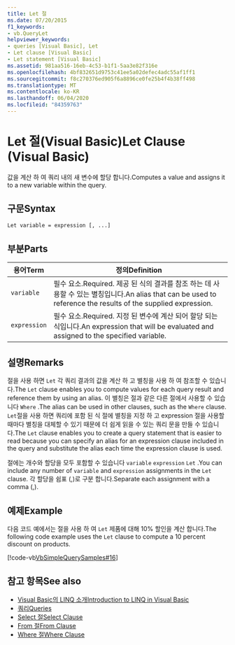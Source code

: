 ```yaml
---
title: Let 절
ms.date: 07/20/2015
f1_keywords:
- vb.QueryLet
helpviewer_keywords:
- queries [Visual Basic], Let
- Let clause [Visual Basic]
- Let statement [Visual Basic]
ms.assetid: 981aa516-16eb-4c53-b1f1-5aa3e82f316e
ms.openlocfilehash: 4bf832651d9753c41ee5a02defec4adc55af1ff1
ms.sourcegitcommit: f8c270376ed905f6a8896ce0fe25b4f4b38ff498
ms.translationtype: MT
ms.contentlocale: ko-KR
ms.lasthandoff: 06/04/2020
ms.locfileid: "84359763"
---
```

# <a name="let-clause-visual-basic"></a><span data-ttu-id="d95a2-102">Let 절(Visual Basic)</span><span class="sxs-lookup"><span data-stu-id="d95a2-102">Let Clause (Visual Basic)</span></span>
<span data-ttu-id="d95a2-103">값을 계산 하 여 쿼리 내의 새 변수에 할당 합니다.</span><span class="sxs-lookup"><span data-stu-id="d95a2-103">Computes a value and assigns it to a new variable within the query.</span></span>  
  
## <a name="syntax"></a><span data-ttu-id="d95a2-104">구문</span><span class="sxs-lookup"><span data-stu-id="d95a2-104">Syntax</span></span>  
  
```vb  
Let variable = expression [, ...]  
```  
  
## <a name="parts"></a><span data-ttu-id="d95a2-105">부분</span><span class="sxs-lookup"><span data-stu-id="d95a2-105">Parts</span></span>  
  
|<span data-ttu-id="d95a2-106">용어</span><span class="sxs-lookup"><span data-stu-id="d95a2-106">Term</span></span>|<span data-ttu-id="d95a2-107">정의</span><span class="sxs-lookup"><span data-stu-id="d95a2-107">Definition</span></span>|  
|---|---|  
|`variable`|<span data-ttu-id="d95a2-108">필수 요소.</span><span class="sxs-lookup"><span data-stu-id="d95a2-108">Required.</span></span> <span data-ttu-id="d95a2-109">제공 된 식의 결과를 참조 하는 데 사용할 수 있는 별칭입니다.</span><span class="sxs-lookup"><span data-stu-id="d95a2-109">An alias that can be used to reference the results of the supplied expression.</span></span>|  
|`expression`|<span data-ttu-id="d95a2-110">필수 요소.</span><span class="sxs-lookup"><span data-stu-id="d95a2-110">Required.</span></span> <span data-ttu-id="d95a2-111">지정 된 변수에 계산 되어 할당 되는 식입니다.</span><span class="sxs-lookup"><span data-stu-id="d95a2-111">An expression that will be evaluated and assigned to the specified variable.</span></span>|  
  
## <a name="remarks"></a><span data-ttu-id="d95a2-112">설명</span><span class="sxs-lookup"><span data-stu-id="d95a2-112">Remarks</span></span>  
 <span data-ttu-id="d95a2-113">절을 사용 하면 `Let` 각 쿼리 결과의 값을 계산 하 고 별칭을 사용 하 여 참조할 수 있습니다.</span><span class="sxs-lookup"><span data-stu-id="d95a2-113">The `Let` clause enables you to compute values for each query result and reference them by using an alias.</span></span> <span data-ttu-id="d95a2-114">이 별칭은 절과 같은 다른 절에서 사용할 수 있습니다 `Where` .</span><span class="sxs-lookup"><span data-stu-id="d95a2-114">The alias can be used in other clauses, such as the `Where` clause.</span></span> <span data-ttu-id="d95a2-115">`Let`절을 사용 하면 쿼리에 포함 된 식 절에 별칭을 지정 하 고 expression 절을 사용할 때마다 별칭을 대체할 수 있기 때문에 더 쉽게 읽을 수 있는 쿼리 문을 만들 수 있습니다.</span><span class="sxs-lookup"><span data-stu-id="d95a2-115">The `Let` clause enables you to create a query statement that is easier to read because you can specify an alias for an expression clause included in the query and substitute the alias each time the expression clause is used.</span></span>  
  
 <span data-ttu-id="d95a2-116">절에는 개수와 할당을 모두 포함할 수 있습니다 `variable` `expression` `Let` .</span><span class="sxs-lookup"><span data-stu-id="d95a2-116">You can include any number of `variable` and `expression` assignments in the `Let` clause.</span></span> <span data-ttu-id="d95a2-117">각 할당을 쉼표 (,)로 구분 합니다.</span><span class="sxs-lookup"><span data-stu-id="d95a2-117">Separate each assignment with a comma (,).</span></span>  
  
## <a name="example"></a><span data-ttu-id="d95a2-118">예제</span><span class="sxs-lookup"><span data-stu-id="d95a2-118">Example</span></span>  
 <span data-ttu-id="d95a2-119">다음 코드 예에서는 절을 사용 하 여 `Let` 제품에 대해 10% 할인을 계산 합니다.</span><span class="sxs-lookup"><span data-stu-id="d95a2-119">The following code example uses the `Let` clause to compute a 10 percent discount on products.</span></span>  
  
 [!code-vb[VbSimpleQuerySamples#16](~/samples/snippets/visualbasic/VS_Snippets_VBCSharp/VbSimpleQuerySamples/VB/QuerySamples1.vb#16)]  
  
## <a name="see-also"></a><span data-ttu-id="d95a2-120">참고 항목</span><span class="sxs-lookup"><span data-stu-id="d95a2-120">See also</span></span>

- [<span data-ttu-id="d95a2-121">Visual Basic의 LINQ 소개</span><span class="sxs-lookup"><span data-stu-id="d95a2-121">Introduction to LINQ in Visual Basic</span></span>](../../programming-guide/language-features/linq/introduction-to-linq.md)
- [<span data-ttu-id="d95a2-122">쿼리</span><span class="sxs-lookup"><span data-stu-id="d95a2-122">Queries</span></span>](index.md)
- [<span data-ttu-id="d95a2-123">Select 절</span><span class="sxs-lookup"><span data-stu-id="d95a2-123">Select Clause</span></span>](select-clause.md)
- [<span data-ttu-id="d95a2-124">From 절</span><span class="sxs-lookup"><span data-stu-id="d95a2-124">From Clause</span></span>](from-clause.md)
- [<span data-ttu-id="d95a2-125">Where 절</span><span class="sxs-lookup"><span data-stu-id="d95a2-125">Where Clause</span></span>](where-clause.md)
